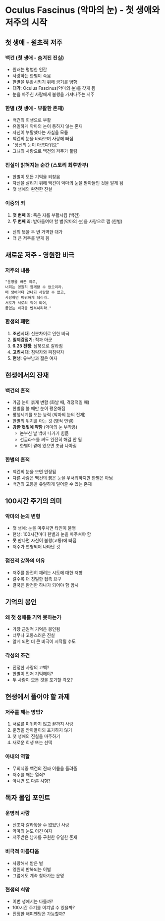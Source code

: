 # Oculus Fascinus (악마의 눈) - 첫 생애와 저주의 시작

## 첫 생애 - 원초적 저주

### 백건 (첫 생애 - 숨겨진 진실)
- 원래는 평범한 인간
- 사랑하는 한별이 죽음
- 한별을 부활시키기 위해 금기를 범함
- **대가**: Oculus Fascinus(악마의 눈)를 갖게 됨
- 눈을 마주친 사람에게 불행을 가져다주는 저주

### 한별 (첫 생애 - 부활한 존재)
- 백건의 희생으로 부활
- 유일하게 악마의 눈이 통하지 않는 존재
- 자신이 부활했다는 사실을 모름
- 백건의 눈을 바라보며 사랑에 빠짐
- "당신의 눈이 아름다워요"
- 그녀의 사랑으로 백건의 저주가 풀림

### 진실이 밝혀지는 순간 (스토리 최후반부)
- 한별이 모든 기억을 되찾음
- 자신을 살리기 위해 백건이 악마의 눈을 받아들인 것을 알게 됨
- 첫 생애의 완전한 진실

### 이중의 죄
1. **첫 번째 죄**: 죽은 자를 부활시킴 (백건)
2. **두 번째 죄**: 받아들여야 할 벌(악마의 눈)을 사랑으로 깸 (한별)
- 신의 뜻을 두 번 거역한 대가
- 더 큰 저주를 받게 됨

## 새로운 저주 - 영원한 비극

### 저주의 내용
```
"운명을 바꾼 죄로,
너희는 영원히 함께할 수 없으리라.
매 생애마다 만나되 사랑할 수 없고,
사랑하면 미워하게 되리라.
서로가 서로의 적이 되어,
끝없는 비극을 반복하리라."
```

### 환생의 패턴
1. **조선시대**: 신분차이로 인한 비극
2. **일제강점기**: 적과 아군
3. **6.25 전쟁**: 남북으로 갈라짐
4. **고려시대**: 침략자와 피침략자
5. **현생**: 유부남과 젊은 여자

## 현생에서의 잔재

### 백건의 흔적
- 가끔 눈이 붉게 변함 (화날 때, 격정적일 때)
- 한별을 볼 때만 눈이 평온해짐
- 평행세계를 보는 능력 (악마의 눈의 잔재)
- 한별의 위치를 아는 것 (영적 연결)
- **강한 햇빛에 약함** (악마의 눈 부작용)
  - 눈부신 날 밖에 나가기 힘듦
  - 선글라스를 써도 완전히 해결 안 됨
  - 한별이 곁에 있으면 조금 나아짐

### 한별의 흔적
- 백건의 눈을 보면 안정됨
- 다른 사람은 백건의 붉은 눈을 무서워하지만 한별은 아님
- 백건의 고통을 유일하게 덜어줄 수 있는 존재

## 100시간 주기의 의미

### 악마의 눈의 변형
- 첫 생애: 눈을 마주치면 타인이 불행
- 현생: 100시간마다 한별과 눈을 마주쳐야 함
- 못 만나면 자신이 불행(고통)에 빠짐
- 저주가 변형되어 나타난 것

### 점진적 강화의 이유
- 저주를 완전히 깨려는 시도에 대한 저항
- 갈수록 더 친밀한 접촉 요구
- 결국은 완전한 하나가 되어야 함 암시

## 기억의 봉인

### 왜 첫 생애를 기억 못하는가
- 가장 근원적 기억은 봉인됨
- 너무나 고통스러운 진실
- 알게 되면 더 큰 비극이 시작될 수도

### 각성의 조건
- 진정한 사랑의 고백?
- 한별이 먼저 기억해야?
- 두 사람이 모든 것을 포기할 각오?

## 현생에서 풀어야 할 과제

### 저주를 깨는 방법?
1. 서로를 미워하지 않고 끝까지 사랑
2. 운명을 받아들이되 포기하지 않기
3. 첫 생애의 진실을 마주하기
4. 새로운 희생 또는 선택

### 아내의 역할
- 무의식중 백건의 진짜 이름을 돌려줌
- 저주를 깨는 열쇠?
- 아니면 또 다른 시험?

## 독자 몰입 포인트

### 운명적 사랑
- 신조차 갈라놓을 수 없었던 사랑
- 악마의 눈도 이긴 여자
- 저주받은 남자를 구원한 유일한 존재

### 비극적 아름다움
- 사랑해서 받은 벌
- 영원히 반복되는 이별
- 그럼에도 계속 찾아가는 운명

### 현생의 희망
- 이번 생에서는 다를까?
- 100시간 주기를 이겨낼 수 있을까?
- 진정한 해피엔딩은 가능할까?